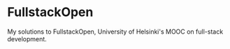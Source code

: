 # FullstackOpen

My solutions to FullstackOpen, University of Helsinki's MOOC on full-stack development.
